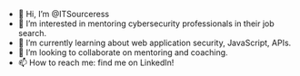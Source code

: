 - 👋 Hi, I’m @ITSourceress
- 👀 I’m interested in mentoring cybersecurity professionals in their job search.
- 🌱 I’m currently learning about web application security, JavaScript, APIs.
- 💞️ I’m looking to collaborate on mentoring and coaching.
- 📫 How to reach me: find me on LinkedIn!

<!---
ITSourceress/ITSourceress is a ✨ special ✨ repository because its `README.md` (this file) appears on your GitHub profile.
You can click the Preview link to take a look at your changes.
--->
